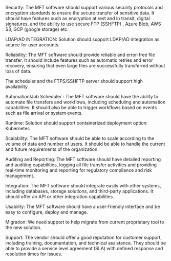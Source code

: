 
Security: The MFT software should support various security protocols and encryption standards to ensure the secure transfer of sensitive data. It should have features such as encryption at rest and in transit, digital signatures, and the ability to use secure FTP (SSHFTP) , Azure Blob, AWS S3, GCP (google storage) etc.

LDAP/AD iNTEGRATION: Solution should support LDAP/AD integration as source for user accounts.

Reliability: The MFT software should provide reliable and error-free file transfer. It should include features such as automatic retries and error recovery, ensuring that even large files are successfully transferred without loss of data.

The scheduler and the FTPS/SSHFTP server should support high availability.

Automation/Job Scheduler : The MFT software should have the ability to automate file transfers and workflows, including scheduling and automation capabilities. It should also be able to trigger workflows based on events such as file arrival or system events.

Runtime: Solution should support containerized deployment option: Kubernetes

Scalability: The MFT software should be able to scale according to the volume of data and number of users. It should be able to handle the current and future requirements of the organization.

Auditing and Reporting: The MFT software should have detailed reporting and auditing capabilities, logging all file transfer activities and providing real-time monitoring and reporting for regulatory compliance and risk management.

Integration: The MFT software should integrate easily with other systems, including databases, storage solutions, and third-party applications. It should offer an API or other integration capabilities.

Usability: The MFT software should have a user-friendly interface and be easy to configure, deploy and manage.

Migration:  We need support to help migrate from current proprietary tool to the new solution. 

Support: The vendor should offer a good reputation for customer support, including training, documentation, and technical assistance. They should be able to provide a service level agreement (SLA) with defined response and resolution times for issues.

